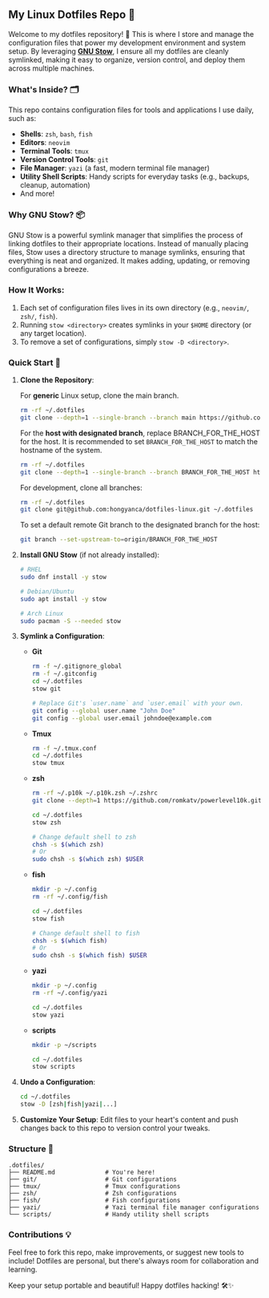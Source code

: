 ## My Linux Dotfiles Repo 🌟

Welcome to my dotfiles repository! 🎉 This is where I store and manage the configuration files that power my development environment and system setup. By leveraging [**GNU Stow**](https://www.gnu.org/software/stow/), I ensure all my dotfiles are cleanly symlinked, making it easy to organize, version control, and deploy them across multiple machines.



### What's Inside? 🗂️

This repo contains configuration files for tools and applications I use daily, such as:

- **Shells**: `zsh`, `bash`, `fish`
- **Editors**: `neovim`
- **Terminal Tools**: `tmux`
- **Version Control Tools**: `git`
- **File Manager**: `yazi` (a fast, modern terminal file manager)
- **Utility Shell Scripts**: Handy scripts for everyday tasks (e.g., backups, cleanup, automation)
- And more!



### Why GNU Stow? 📦

GNU Stow is a powerful symlink manager that simplifies the process of linking dotfiles to their appropriate locations. Instead of manually placing files, Stow uses a directory structure to manage symlinks, ensuring that everything is neat and organized. It makes adding, updating, or removing configurations a breeze.



### How It Works:

1. Each set of configuration files lives in its own directory (e.g., `neovim/`, `zsh/`, `fish`).
2. Running `stow <directory>` creates symlinks in your `$HOME` directory (or any target location).
3. To remove a set of configurations, simply `stow -D <directory>`.



### Quick Start 🚀

1. **Clone the Repository**:

   For **generic** Linux setup, clone the main branch.

   ```bash
   rm -rf ~/.dotfiles
   git clone --depth=1 --single-branch --branch main https://github.com/hongyanca/dotfiles-linux.git ~/.dotfiles
   ```

   For the **host with designated branch**, replace BRANCH_FOR_THE_HOST for the host. It is recommended to set `BRANCH_FOR_THE_HOST` to match the hostname of the system.

   ```bash
   rm -rf ~/.dotfiles
   git clone --depth=1 --single-branch --branch BRANCH_FOR_THE_HOST https://github.com/hongyanca/dotfiles-linux.git ~/.dotfiles
   ```

   For development, clone all branches:

   ```bash
   rm -rf ~/.dotfiles
   git clone git@github.com:hongyanca/dotfiles-linux.git ~/.dotfiles
   ```

   To set a default remote Git branch to the designated branch for the host:

   ```bash
   git branch --set-upstream-to=origin/BRANCH_FOR_THE_HOST
   ```

2. **Install GNU Stow** (if not already installed):

   ```bash
   # RHEL
   sudo dnf install -y stow
   
   # Debian/Ubuntu
   sudo apt install -y stow
   
   # Arch Linux
   sudo pacman -S --needed stow
   ```

3. **Symlink a Configuration**:
   
   - **Git**
     ```bash
     rm -f ~/.gitignore_global
     rm -f ~/.gitconfig
     cd ~/.dotfiles
     stow git
     
     # Replace Git's `user.name` and `user.email` with your own.
     git config --global user.name "John Doe"
     git config --global user.email johndoe@example.com
     ```
   
   - **Tmux**
   
     ```bash
     rm -f ~/.tmux.conf
     cd ~/.dotfiles
     stow tmux
     ```
   
   - **zsh**

     ```bash
     rm -rf ~/.p10k ~/.p10k.zsh ~/.zshrc
     git clone --depth=1 https://github.com/romkatv/powerlevel10k.git ~/.p10k
     
     cd ~/.dotfiles
     stow zsh
     
     # Change default shell to zsh
     chsh -s $(which zsh)
     # Or
     sudo chsh -s $(which zsh) $USER
     ```
   
   - **fish**
   
     ```bash
     mkdir -p ~/.config
     rm -rf ~/.config/fish
     
     cd ~/.dotfiles
     stow fish
     
     # Change default shell to fish
     chsh -s $(which fish)
     # Or
     sudo chsh -s $(which fish) $USER
     ```
   
   - **yazi**
   
     ```bash
     mkdir -p ~/.config
     rm -rf ~/.config/yazi
     
     cd ~/.dotfiles
     stow yazi
     ```
   
   - **scripts**
   
     ```bash
     mkdir -p ~/scripts
     
     cd ~/.dotfiles
     stow scripts
     ```

4. **Undo a Configuration**:

   ```bash
   cd ~/.dotfiles
   stow -D [zsh|fish|yazi|...]
   ```

5. **Customize Your Setup**: Edit files to your heart's content and push changes back to this repo to version control your tweaks.



### Structure 📁

```
.dotfiles/
├── README.md              # You're here!
├── git/                   # Git configurations
├── tmux/                  # Tmux configurations
├── zsh/                   # Zsh configurations
├── fish/                  # Fish configurations
├── yazi/                  # Yazi terminal file manager configurations
└── scripts/               # Handy utility shell scripts
```



### Contributions 💡

Feel free to fork this repo, make improvements, or suggest new tools to include! Dotfiles are personal, but there's always room for collaboration and learning.

Keep your setup portable and beautiful! Happy dotfiles hacking! 🛠️✨
